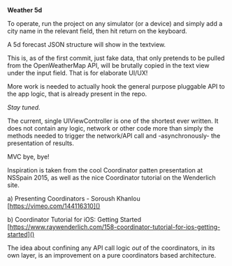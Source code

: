 **Weather 5d**

To operate, run the project on any simulator (or a device) and simply add a city name in the relevant field, then hit return on the keyboard.

A 5d forecast JSON structure will show in the textview.

This is, as of the first commit, just fake data, that only pretends to be pulled from the OpenWeatherMap API, will be brutally copied in the text view under the input field.
That is for elaborate UI/UX!

More work is needed to actually hook the general purpose pluggable API to the app logic, that is already present in the repo. 

_Stay tuned._

The current, single UIViewController is one of the shortest ever written. It does not contain any logic, network or other code more than simply the methods needed to trigger the network/API call and -asynchronously- the presentation of results.


MVC bye, bye!

Inspiration is taken from the cool Coordinator patten presentation at NSSpain 2015, as well as the nice Coordinator tutorial on the Wenderlich site.

a) Presenting Coordinators - Soroush Khanlou
[https://vimeo.com/144116310]()

b) Coordinator Tutorial for iOS: Getting Started
[https://www.raywenderlich.com/158-coordinator-tutorial-for-ios-getting-started]()


The idea about confining any API call logic *out* of the coordinators, in its own layer, is an improvement on a pure coordinators based architecture.

